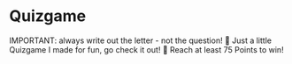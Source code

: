 # Quizgame
IMPORTANT: always write out the letter - not the question!
🎲 Just a little Quizgame I made for fun, go check it out!
👑 Reach at least 75 Points to win!
